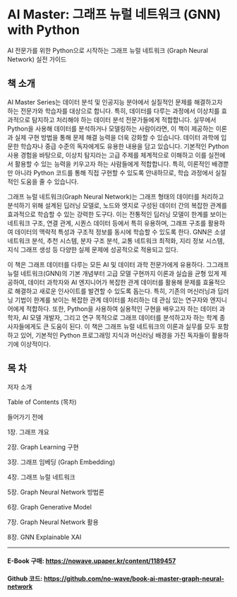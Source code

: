 
# AI Master: 그래프 뉴럴 네트워크 (GNN) with Python

AI 전문가를 위한 Python으로 시작하는 그래프 뉴럴 네트워크 (Graph Neural Network) 실전 가이드

## 책 소개

AI Master Series는 데이터 분석 및 인공지능 분야에서 실질적인 문제를 해결하고자 하는 전문가와 학습자를 대상으로 합니다. 특히, 데이터를 다루는 과정에서 이상치를 효과적으로 탐지하고 처리해야 하는 데이터 분석 전문가들에게 적합합니다. 실무에서 Python을 사용해 데이터를 분석하거나 모델링하는 사람이라면, 이 책이 제공하는 이론과 실제 구현 방법을 통해 문제 해결 능력을 더욱 강화할 수 있습니다. 데이터 과학에 입문한 학습자나 중급 수준의 독자에게도 유용한 내용을 담고 있습니다. 기본적인 Python 사용 경험을 바탕으로, 이상치 탐지라는 고급 주제를 체계적으로 이해하고 이를 실전에서 활용할 수 있는 능력을 키우고자 하는 사람들에게 적합합니다. 특히, 이론적인 배경뿐만 아니라 Python 코드를 통해 직접 구현할 수 있도록 안내하므로, 학습 과정에서 실질적인 도움을 줄 수 있습니다. 

그래프 뉴럴 네트워크(Graph Neural Network)는 그래프 형태의 데이터를 처리하고 분석하기 위해 설계된 딥러닝 모델로, 노드와 엣지로 구성된 데이터 간의 복잡한 관계를 효과적으로 학습할 수 있는 강력한 도구다. 이는 전통적인 딥러닝 모델이 한계를 보이는 네트워크 구조, 연결 관계, 시퀀스 데이터 등에서 특히 유용하며, 그래프 구조를 활용하여 데이터의 맥락적 특성과 구조적 정보를 동시에 학습할 수 있도록 한다. GNN은 소셜 네트워크 분석, 추천 시스템, 분자 구조 분석, 교통 네트워크 최적화, 지리 정보 시스템, 지식 그래프 생성 등 다양한 실제 문제에 성공적으로 적용되고 있다.

이 책은 그래프 데이터를 다루는 모든 AI 및 데이터 과학 전문가에게 유용하다. 그그래프 뉴럴 네트워크(GNN)의 기본 개념부터 고급 모델 구현까지 이론과 실습을 균형 있게 제공하여, 데이터 과학자와 AI 엔지니어가 복잡한 관계 데이터를 활용해 문제를 효율적으로 해결하고 새로운 인사이트를 발견할 수 있도록 돕는다. 특히, 기존의 머신러닝과 딥러닝 기법이 한계를 보이는 복잡한 관계 데이터를 처리하는 데 관심 있는 연구자와 엔지니어에게 적합하다. 또한, Python을 사용하여 실용적인 구현을 배우고자 하는 데이터 과학자, AI 모델 개발자, 그리고 연구 목적으로 그래프 데이터를 분석하고자 하는 학계 종사자들에게도 큰 도움이 된다. 이 책은 그래프 뉴럴 네트워크의 이론과 실무를 모두 포함하고 있어, 기본적인 Python 프로그래밍 지식과 머신러닝 배경을 가진 독자들이 활용하기에 이상적이다.

## 목 차

저자 소개 

Table of Contents (목차)

들어가기 전에 

1장. 그래프 개요 

2장. Graph Learning 구현 

3장. 그래프 임베딩 (Graph Embedding) 

4장. 그래프 뉴럴 네트워크 

5장. Graph Neural Network 방법론 

6장. Graph Generative Model 

7장. Graph Neural Network 활용 

8장. GNN Explainable XAI

---

#### E-Book 구매: https://nowave.upaper.kr/content/1189457

#### Github 코드: https://github.com/no-wave/book-ai-master-graph-neural-network
